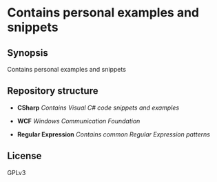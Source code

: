 Contains personal examples and snippets 
============
## Synopsis

Contains personal examples and snippets

## Repository structure

* __CSharp__ _Contains Visual C# code snippets and examples_
 * __WCF__   _Windows Communication Foundation_

* __Regular Expression__ _Contains common Regular Expression patterns_ 

## License

GPLv3
